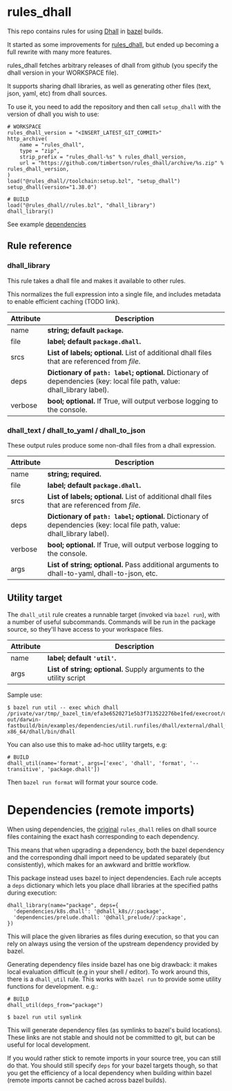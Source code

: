 # rules_dhall

This repo contains rules for using [Dhall](https://dhall-lang.org) in [bazel](https://bazel.build/) builds.

It started as some improvements for [rules_dhall][original], but ended up becoming a full rewrite with many more features.

rules_dhall fetches arbitrary releases of dhall from github (you specify the dhall version in your WORKSPACE file).

It supports sharing dhall libraries, as well as generating other files (text, json, yaml, etc) from dhall sources.

To use it, you need to add the repository and then call `setup_dhall` with the version of dhall you wish to use:

```
# WORKSPACE
rules_dhall_version = "<INSERT_LATEST_GIT_COMMIT>"
http_archive(
    name = "rules_dhall",
    type = "zip",
    strip_prefix = "rules_dhall-%s" % rules_dhall_version,
    url = "https://github.com/timbertson/rules_dhall/archive/%s.zip" % rules_dhall_version,
)
load("@rules_dhall//toolchain:setup.bzl", "setup_dhall")
setup_dhall(version="1.38.0")
```

```
# BUILD
load("@rules_dhall//rules.bzl", "dhall_library")
dhall_library()
```

See example [dependencies](/examples/dependencies)

## Rule reference
### dhall_library
This rule takes a dhall file and makes it available to other rules.

This normalizes the full expression into a single file, and includes metadata to enable efficient caching (TODO link).

Attribute  | Description |
---------- |  ---- |
name       | __string; default `package`.__
file | __label; default `package.dhall`.__
srcs       | __List of labels; optional.__ List of additional dhall files that are referenced from *file*.
deps       | __Dictionary of `path: label`; optional.__ Dictionary of dependencies (key: local file path, value: dhall_library label).
verbose    | __bool; optional.__  If True, will output verbose logging to the console.

### dhall_text / dhall_to_yaml / dhall_to_json

These output rules produce some non-dhall files from a dhall expression.

Attribute | Description |
----------| -----------| 
name       | __string; required.__
file | __label; default `package.dhall`.__
srcs       | __List of labels; optional.__ List of additional dhall files that are referenced from *file*.
deps       | __Dictionary of `path: label`; optional.__ Dictionary of dependencies (key: local file path, value: dhall_library label).
verbose   | __bool; optional.__  If True, will output verbose logging to the console.
args      | __List of string; optional.__ Pass additional arguments to dhall-to-yaml, dhall-to-json, etc.

## Utility target

The `dhall_util` rule creates a runnable target (invoked via `bazel run`), with a number of useful subcommands. Commands will be run in the package source, so they'll have access to your workspace files.

Attribute | Description |
----------| -----------|
name | __label; default `'util'`.__
args      | __List of string; optional.__ Supply arguments to the utility script

Sample use:

```
$ bazel run util -- exec which dhall
/private/var/tmp/_bazel_tim/efa3e6520271e5b3f713522276be1fed/execroot/dhall/bazel-out/darwin-fastbuild/bin/examples/dependencies/util.runfiles/dhall/external/dhall_toolchain_macos-x86_64/dhall/bin/dhall
```

You can also use this to make ad-hoc utility targets, e.g:

```
# BUILD
dhall_util(name='format', args=['exec', 'dhall', 'format', '--transitive', 'package.dhall'])
```

Then `bazel run format` will format your source code.

# Dependencies (remote imports)

When using dependencies, the [original][original] `rules_dhall` relies on dhall source files containing the exact hash corresponding to each dependency.

This means that when upgrading a dependency, both the bazel dependency and the corresponding dhall import need to be updated separately (but consistently), which makes for an awkward and brittle workflow.

This package instead uses bazel to inject dependencies. Each rule accepts a `deps` dictionary which lets you place dhall libraries at the specified paths during execution:

```
dhall_library(name="package", deps={
  'dependencies/k8s.dhall': '@dhall_k8s//:package',
  'dependencies/prelude.dhall: '@dhall_prelude//:package',
})
```

This will place the given libraries as files during execution, so that you can rely on always using the version of the upstream dependency provided by bazel.

Generating dependency files inside bazel has one big drawback: it makes local evaluation difficult (e.g in your shell / editor). To work around this, there is a `dhall_util` rule. This works with `bazel run` to provide some utility functions for development. e.g.:

```
# BUILD
dhall_util(deps_from="package")
```

```
$ bazel run util symlink
```

This will generate dependency files (as symlinks to bazel's build locations). These links are not stable and should not be committed to git, but can be useful for local development.

If you would rather stick to remote imports in your source tree, you can still do that. You should still specify `deps` for your bazel targets though, so that you get the efficiency of a local dependency when building within bazel (remote imports cannot be cached across bazel builds).

[original]: https://github.com/humphrej/rules_dhall
